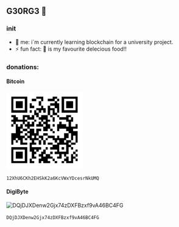 ## G30RG3 👾

### __init__

- 🌱 me: i´m currently learning blockchain for a university project.
- ⚡ fun fact: 🍣 is my favourite delecious food!!



### donations:
#### Bitcoin
<img src="btc.png" alt="12XhU6CKh2EHSkK2a6KcVWxYDcesrNkUMQ" width="200"/>
  
```12XhU6CKh2EHSkK2a6KcVWxYDcesrNkUMQ```

#### DigiByte
<img src="dgb.jpg" alt="DQjDJXDenw2Gjx74zDXFBzxf9vA46BC4FG" width="200"/>
  
```DQjDJXDenw2Gjx74zDXFBzxf9vA46BC4FG```
